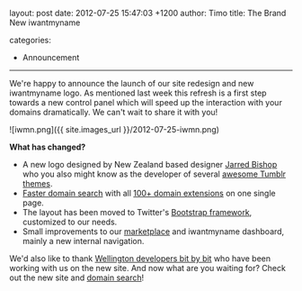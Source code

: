layout: post
date: 2012-07-25 15:47:03 +1200
author: Timo
title: The Brand New iwantmyname

categories:
  - Announcement

----

We're happy to announce the launch of our site redesign and new iwantmyname logo. As mentioned last week this refresh is a first step towards a new control panel which will speed up the interaction with your domains dramatically. We can't wait to share it with you!

![iwmn.png]({{ site.images_url }}/2012-07-25-iwmn.png)

**What has changed?**

*   A new logo designed by New Zealand based designer [Jarred Bishop](http://jarredbishop.info/) who you also might know as the developer of several [awesome Tumblr themes](https://iwantmyname.com/blog/2010/04/3-awesome-simple-tumblr-themes-designed-by-jarred-bishop.html).
*   [Faster domain search](https://iwantmyname.com/search) with all [100+ domain extensions](https://iwantmyname.com/domains) on one single page.
*   The layout has been moved to Twitter's [Bootstrap framework](http://twitter.github.com/bootstrap/), customized to our needs.
*   Small improvements to our [marketplace](https://iwantmyname.com/services) and iwantmyname dashboard, mainly a new internal navigation.

We'd also like to thank [Wellington developers bit by bit](http://bitbybit.io) who have been working with us on the new site. And now what are you waiting for? Check out the new site and [domain search](https://iwantmyname.com)!
